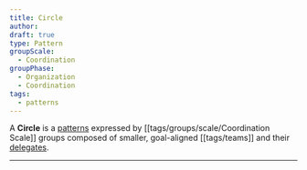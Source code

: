 ```yaml
---
title: Circle
author: 
draft: true
type: Pattern
groupScale:
  - Coordination
groupPhase:
  - Organization
  - Coordination
tags:
  - patterns
---
```


A **Circle** is a [patterns](notes/dao-primitives/patterns/patterns.md) expressed by [[tags/groups/scale/Coordination Scale]] groups composed of smaller, goal-aligned [[tags/teams]] and their [delegates](tags/delegation.md). 

---

